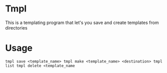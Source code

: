 # Tmpl
This is a templating program that let's you save and create templates from directories

# Usage
`
tmpl save <template_name>
tmpl make <template_name> <destination>
tmpl list
tmpl delete <template_name
`